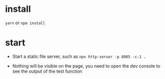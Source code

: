 # install

`yarn` or `npm install`

# start

- Start a static file server, such as `npx http-server -p 8085 -c-1 .`

- Nothing will be visible on the page, you need to open the dev console to see the output of the test function